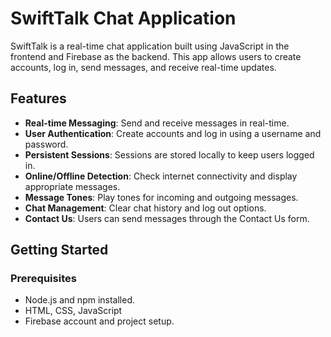 # SwiftTalk Chat Application

SwiftTalk is a real-time chat application built using JavaScript in the frontend and Firebase as the backend. This app allows users to create accounts, log in, send messages, and receive real-time updates.

## Features

- **Real-time Messaging**: Send and receive messages in real-time.
- **User Authentication**: Create accounts and log in using a username and password.
- **Persistent Sessions**: Sessions are stored locally to keep users logged in.
- **Online/Offline Detection**: Check internet connectivity and display appropriate messages.
- **Message Tones**: Play tones for incoming and outgoing messages.
- **Chat Management**: Clear chat history and log out options.
- **Contact Us**: Users can send messages through the Contact Us form.

## Getting Started

### Prerequisites

- Node.js and npm installed.
- HTML, CSS, JavaScript
- Firebase account and project setup.
